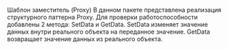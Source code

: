 Шаблон заместитель (Proxy)
В данном пакете представлена реализация структурного паттерна Proxy.
Для проверки работоспособности добавлены 2 метода: SetData и GetData.
SetData изменяет значение данных внутри реального объекта на переданное значение.
GetData возвращает значение данных из реального объекта.
